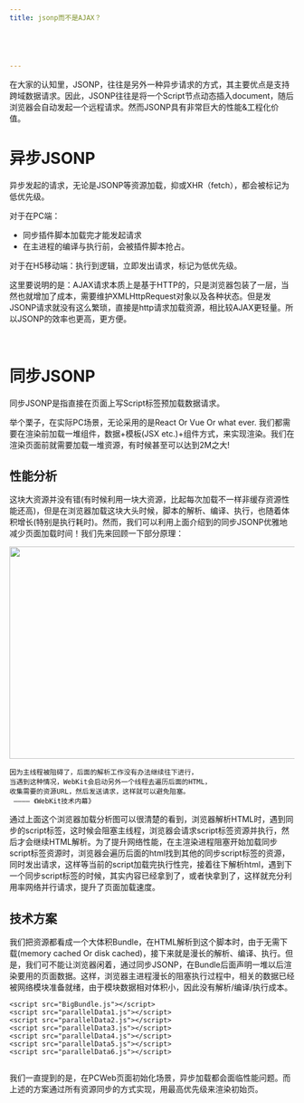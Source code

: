 ```yaml
---
title: jsonp而不是AJAX？





---
```

在大家的认知里，JSONP，往往是另外一种异步请求的方式，其主要优点是支持跨域数据请求。因此，JSONP往往是将一个Script节点动态插入document，随后浏览器会自动发起一个远程请求。然而JSONP具有非常巨大的性能&工程化价值。

# 异步JSONP

异步发起的请求，无论是JSONP等资源加载，抑或XHR（fetch），都会被标记为低优先级。

对于在PC端：

* 同步插件脚本加载完才能发起请求
* 在主进程的编译与执行前，会被插件脚本抢占。

对于在H5移动端：执行到逻辑，立即发出请求，标记为低优先级。

这里要说明的是：AJAX请求本质上是基于HTTP的，只是浏览器包装了一层，当然也就增加了成本，需要维护XMLHttpRequest对象以及各种状态。但是发JSONP请求就没有这么繁琐，直接是http请求加载资源，相比较AJAX更轻量。所以JSONP的效率也更高，更方便。

&nbsp;

# 同步JSONP

同步JSONP是指直接在页面上写Script标签预加载数据请求。

举个栗子，在实际PC场景，无论采用的是React Or Vue Or what ever. 我们都需要在渲染前加载一堆组件，数据+模板(JSX etc.)+组件方式，来实现渲染。我们在渲染页面前就需要加载一堆资源，有时候甚至可以达到2M之大!

## 性能分析

这块大资源并没有错(有时候利用一块大资源，比起每次加载不一样非缓存资源性能还高)，但是在浏览器加载这块大头时候，脚本的解析、编译、执行，也随着体积增长(特别是执行耗时)。然而，我们可以利用上面介绍到的同步JSONP优雅地减少页面加载时间！我们先来回顾一下部分原理：

<p id="IqPOUmX">
  <img loading="lazy" class="alignnone wp-image-3393 shadow" src="https://haomou.oss-cn-beijing.aliyuncs.com/upload/2018/12/img_5c23a8258ff8f.png?x-oss-process=image/quality,q_10/resize,m_lfit,w_200" data-src="https://haomou.oss-cn-beijing.aliyuncs.com/upload/2018/12/img_5c23a8258ff8f.png?x-oss-process=image/format,webp" alt="" width="620" height="375" srcset="https://haomou.oss-cn-beijing.aliyuncs.com/upload/2018/12/img_5c23a8258ff8f.png?x-oss-process=image/format,webp 1244w, https://haomou.oss-cn-beijing.aliyuncs.com/upload/2018/12/img_5c23a8258ff8f.png?x-oss-process=image/quality,q_50/resize,m_fill,w_300,h_181/format,webp 300w, https://haomou.oss-cn-beijing.aliyuncs.com/upload/2018/12/img_5c23a8258ff8f.png?x-oss-process=image/quality,q_50/resize,m_fill,w_768,h_464/format,webp 768w, https://haomou.oss-cn-beijing.aliyuncs.com/upload/2018/12/img_5c23a8258ff8f.png?x-oss-process=image/quality,q_50/resize,m_fill,w_800,h_484/format,webp 800w" sizes="(max-width: 620px) 100vw, 620px" />
</p>

    因为主线程被阻碍了，后面的解析工作没有办法继续往下进行，
    当遇到这种情况，WebKit会启动另外一个线程去遍历后面的HTML，
    收集需要的资源URL，然后发送请求，这样就可以避免阻塞。 
     ———— 《WebKit技术内幕》

通过上面这个浏览器加载分析图可以很清楚的看到，浏览器解析HTML时，遇到同步的script标签，这时候会阻塞主线程，浏览器会请求script标签资源并执行，然后才会继续HTML解析。为了提升网络性能，在主渲染进程阻塞开始加载同步script标签资源时，浏览器会遍历后面的html找到其他的同步script标签的资源，同时发出请求，这样等当前的script加载完执行性完，接着往下解析html，遇到下一个同步script标签的时候，其实内容已经拿到了，或者快拿到了，这样就充分利用率网络并行请求，提升了页面加载速度。

## 技术方案

我们把资源都看成一个大体积Bundle，在HTML解析到这个脚本时，由于无需下载(memory cached Or disk cached)，接下来就是漫长的解析、编译、执行。但是，我们可不能让浏览器闲着，通过同步JSONP，在Bundle后面声明一堆以后渲染要用的页面数据。这样，浏览器主进程漫长的阻塞执行过程中，相关的数据已经被网络模块准备就绪，由于模块数据相对体积小，因此没有解析/编译/执行成本。

    <script src="BigBundle.js"></script>
    <script src="parallelData1.js"></script>
    <script src="parallelData2.js"></script>
    <script src="parallelData3.js"></script>
    <script src="parallelData4.js"></script>
    <script src="parallelData5.js"></script>
    <script src="parallelData6.js"></script>

<a href="https://camo.githubusercontent.com/462da8de160da18911118c7018651c1e1a253a1d/687474703a2f2f6f636b637a35657a662e626b742e636c6f7564646e2e636f6d2f32303137303630393134393639343233393935313336362e706e67" target="_blank" rel="noopener noreferrer"><img src="https://camo.githubusercontent.com/462da8de160da18911118c7018651c1e1a253a1d/687474703a2f2f6f636b637a35657a662e626b742e636c6f7564646e2e636f6d2f32303137303630393134393639343233393935313336362e706e67" alt="" data-canonical-src="https://ockcz5ezf.bkt.clouddn.com/20170609149694239951366.png" /></a>

我们一直提到的是，在PCWeb页面初始化场景，异步加载都会面临性能问题。而上述的方案通过所有资源同步的方式实现，用最高优先级来渲染初始页。
